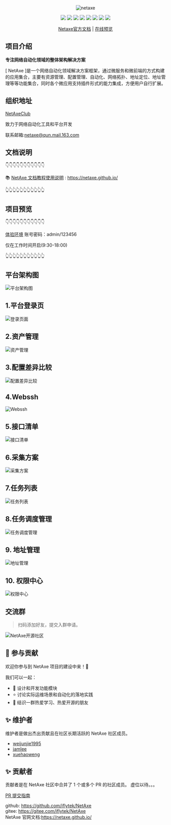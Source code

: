 <p align="center">
    <img src="readme/logo.png" alt="netaxe" />
</p>


<p align="center">
    <img src="https://img.shields.io/badge/Python-brightgreen.svg"/>
    <img src="https://img.shields.io/badge/Django-orange.svg"/>
    <img src="https://img.shields.io/badge/FastAPI-brightgreen.svg"/>
    <img src="https://img.shields.io/badge/Vue3-blue.svg"/>
    <img src="https://img.shields.io/badge/Vite-orange.svg"/>
    <img src="https://img.shields.io/badge/NaiveUI-blue.svg"/>
    <img src="https://img.shields.io/badge/license-Apache-green.svg"/>
    <a href="https://gitee.com/NetAxeClub" target="_blank">
        <img src="https://img.shields.io/badge/Author-NetAxeClub-orange.svg"/>
    </a>
</p>
<p align="center">
 <a target="_blank" href="https://netaxe.github.io">Netaxe官方文档</a> |  <a target="_blank" href="http://47.99.86.164:9980">在线预览</a> 
</p>
<!-- <a href='https://gitee.com/IFLY-DevNet/net-axe/stargazers'><img src='https://gitee.com/IFLY-DevNet/net-axe/badge/star.svg?theme=dark' alt='star'></img></a>
<a href='https://gitee.com/IFLY-DevNet/net-axe/members'><img src='https://gitee.com/IFLY-DevNet/net-axe/badge/fork.svg?theme=white' alt='fork'></img></a> -->

<!-- [![IFLY-DevNet/NetAxe](https://gitee.com/IFLY-DevNet/net-axe/widgets/widget_card.svg?colors=2877c7,e0e0e0,bddcff,e3e9ed,666666,9b9b9b)](https://gitee.com/IFLY-DevNet/net-axe) -->

## 项目介绍

**专注网络自动化领域的整体架构解决方案**

[ NetAxe ]是一个网络自动化领域解决方案框架，通过微服务和微前端的方式构建的应用集合，主要有资源管理、配置管理、自动化、网络拓扑、地址定位、地址管理等等功能集合，同时各个微应用支持插件形式的能力集成，方便用户自行扩展。

## 组织地址

[NetAxeClub](https://gitee.com/NetAxeClub)

致力于网络自动化工具和平台开发

联系邮箱:netaxe@qun.mail.163.com

## 文档说明

👇👇👇👇👇👇👇👇👇👇👇

📚 [NetAxe 文档教程使用说明](https://netaxe.github.io/) : https://netaxe.github.io/

👆👆👆👆👆👆👆👆👆👆👆
## 项目预览

👇👇👇👇👇👇👇👇👇👇👇

[体验环境](http://47.99.86.164:9980) 账号密码：admin/123456

仅在工作时间开启(9:30-18:00)

👆👆👆👆👆👆👆👆👆👆👆

## 平台架构图

![平台架构图](https://self-bucket-1258377547.cos.ap-shanghai.myqcloud.com/picgo-test/%E6%9E%B6%E6%9E%84%E5%9B%BE.jpg)

## 1.平台登录页

![登录页面](https://self-bucket-1258377547.cos.ap-shanghai.myqcloud.com/picgo-test/%E7%99%BB%E5%BD%95.jpg)

## 2.资产管理

![资产管理](https://self-bucket-1258377547.cos.ap-shanghai.myqcloud.com/picgo-test/%E8%B5%84%E4%BA%A7%E7%AE%A1%E7%90%86.jpg)

## 3.配置差异比较

![配置差异比较](https://self-bucket-1258377547.cos.ap-shanghai.myqcloud.com/picgo-test/%E9%85%8D%E7%BD%AE%E5%B7%AE%E5%BC%82%E6%AF%94%E8%BE%83.jpg)

## 4.Webssh

![Webssh](https://self-bucket-1258377547.cos.ap-shanghai.myqcloud.com/picgo-test/webssh.jpg)

## 5.接口清单

![接口清单](https://self-bucket-1258377547.cos.ap-shanghai.myqcloud.com/picgo-test/%E6%8E%A5%E5%8F%A3%E6%B8%85%E5%8D%95.jpg)

## 6.采集方案

![采集方案](https://self-bucket-1258377547.cos.ap-shanghai.myqcloud.com/picgo-test/%E9%87%87%E9%9B%86%E6%96%B9%E6%A1%88.jpg)

## 7.任务列表

![任务列表](https://self-bucket-1258377547.cos.ap-shanghai.myqcloud.com/picgo-test/%E4%BB%BB%E5%8A%A1%E5%88%97%E8%A1%A8.jpg)

## 8.任务调度管理

![任务调度管理](https://self-bucket-1258377547.cos.ap-shanghai.myqcloud.com/picgo-test/%E4%BB%BB%E5%8A%A1%E8%B0%83%E5%BA%A6.jpg)

## 9. 地址管理

![地址管理](https://self-bucket-1258377547.cos.ap-shanghai.myqcloud.com/picgo-test/%E5%9C%B0%E5%9D%80%E7%AE%A1%E7%90%86.jpg)

## 10. 权限中心

![权限中心](https://self-bucket-1258377547.cos.ap-shanghai.myqcloud.com/picgo-test/%E6%9D%83%E9%99%90%E4%B8%AD%E5%BF%83.jpg)

## 交流群

> 扫码添加好友，提交入群申请。
>

![NetAxe开源社区](https://self-bucket-1258377547.cos.ap-shanghai.myqcloud.com/picgo-test/%E5%BE%AE%E4%BF%A1.jpg)

## 🤝 参与贡献

欢迎你参与到 NetAxe 项目的建设中来！🎉

我们可以一起：

- 🎁 设计和开发功能模块
- ⭐ 讨论实际运维场景和自动化的落地实践
- 🎊 结识一群热爱学习、热爱开源的朋友

## ✨ 维护者

维护者是做出杰出贡献且在社区长期活跃的 NetAxe 社区成员。

- [weijunjie1995](https://github.com/weijunjie1995)
- [jamlee](https://github.com/M87NET)
- [xuehaoweng](https://github.com/xuehaoweng)

## ✨ 贡献者

贡献者是在 NetAxe 社区中合并了 1 个或多个 PR 的社区成员。
虚位以待。。。

[PR 提交指南](https://mp.weixin.qq.com/s/sP2dC0txvBhExYxbjq94UA)

github: https://github.com/iflytek/NetAxe  
gitee: https://gitee.com/iflytek/NetAxe  
NetAxe 官网文档:https://netaxe.github.io/
